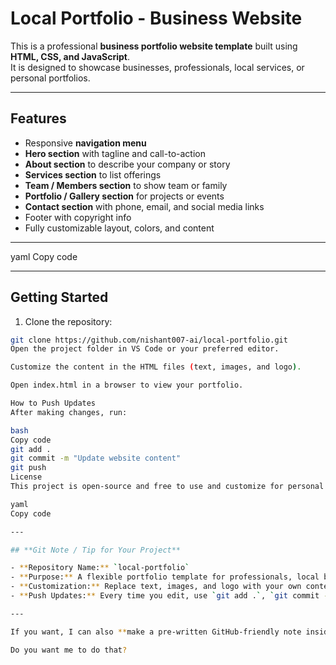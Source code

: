 # Local Portfolio - Business Website

This is a professional **business portfolio website template** built using **HTML, CSS, and JavaScript**.  
It is designed to showcase businesses, professionals, local services, or personal portfolios.

---

## **Features**

- Responsive **navigation menu**
- **Hero section** with tagline and call-to-action
- **About section** to describe your company or story
- **Services section** to list offerings
- **Team / Members section** to show team or family
- **Portfolio / Gallery section** for projects or events
- **Contact section** with phone, email, and social media links
- Footer with copyright info
- Fully customizable layout, colors, and content

---


yaml
Copy code

---

## **Getting Started**

1. Clone the repository:

```bash
git clone https://github.com/nishant007-ai/local-portfolio.git
Open the project folder in VS Code or your preferred editor.

Customize the content in the HTML files (text, images, and logo).

Open index.html in a browser to view your portfolio.

How to Push Updates
After making changes, run:

bash
Copy code
git add .
git commit -m "Update website content"
git push
License
This project is open-source and free to use and customize for personal or business purposes.

yaml
Copy code

---

## **Git Note / Tip for Your Project**

- **Repository Name:** `local-portfolio`  
- **Purpose:** A flexible portfolio template for professionals, local businesses, or personal use.  
- **Customization:** Replace text, images, and logo with your own content.  
- **Push Updates:** Every time you edit, use `git add .`, `git commit -m "message"`, and `git push` to update GitHub.  

---

If you want, I can also **make a pre-written GitHub-friendly note inside VS Code** that explains all the sections and placeholders for someone visiting your repo. This makes your repo look professional and ready for users.  

Do you want me to do that?